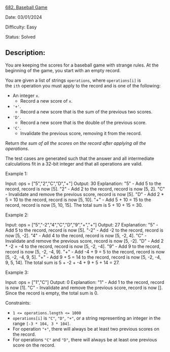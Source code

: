 [682\. Baseball Game](https://leetcode.com/problems/baseball-game/)

Date: 03/01/2024

Difficulty: Easy

Status: Solved

## Description:

You are keeping the scores for a baseball game with strange rules. At the beginning of the game, you start with an empty record.

You are given a list of strings `operations`, where `operations[i]` is the `ith` operation you must apply to the record and is one of the following:

-   An integer `x`.
    -   Record a new score of `x`.
-   `'+'`.
    -   Record a new score that is the sum of the previous two scores.
-   `'D'`.
    -   Record a new score that is the double of the previous score.
-   `'C'`.
    -   Invalidate the previous score, removing it from the record.

Return *the sum of all the scores on the record after applying all the operations*.

The test cases are generated such that the answer and all intermediate calculations fit in a 32-bit integer and that all operations are valid.

Example 1:

Input: ops = ["5","2","C","D","+"]
Output: 30
Explanation:
"5" - Add 5 to the record, record is now [5].
"2" - Add 2 to the record, record is now [5, 2].
"C" - Invalidate and remove the previous score, record is now [5].
"D" - Add 2 * 5 = 10 to the record, record is now [5, 10].
"+" - Add 5 + 10 = 15 to the record, record is now [5, 10, 15].
The total sum is 5 + 10 + 15 = 30.

Example 2:

Input: ops = ["5","-2","4","C","D","9","+","+"]
Output: 27
Explanation:
"5" - Add 5 to the record, record is now [5].
"-2" - Add -2 to the record, record is now [5, -2].
"4" - Add 4 to the record, record is now [5, -2, 4].
"C" - Invalidate and remove the previous score, record is now [5, -2].
"D" - Add 2 * -2 = -4 to the record, record is now [5, -2, -4].
"9" - Add 9 to the record, record is now [5, -2, -4, 9].
"+" - Add -4 + 9 = 5 to the record, record is now [5, -2, -4, 9, 5].
"+" - Add 9 + 5 = 14 to the record, record is now [5, -2, -4, 9, 5, 14].
The total sum is 5 + -2 + -4 + 9 + 5 + 14 = 27.

Example 3:

Input: ops = ["1","C"]
Output: 0
Explanation:
"1" - Add 1 to the record, record is now [1].
"C" - Invalidate and remove the previous score, record is now [].
Since the record is empty, the total sum is 0.

Constraints:

-   `1 <= operations.length <= 1000`
-   `operations[i]` is `"C"`, `"D"`, `"+"`, or a string representing an integer in the range `[-3 * 104, 3 * 104]`.
-   For operation `"+"`, there will always be at least two previous scores on the record.
-   For operations `"C"` and `"D"`, there will always be at least one previous score on the record.